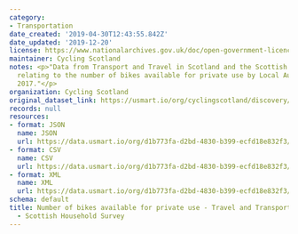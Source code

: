 ```yaml
---
category:
- Transportation
date_created: '2019-04-30T12:43:55.842Z'
date_updated: '2019-12-20'
license: https://www.nationalarchives.gov.uk/doc/open-government-licence/version/3/
maintainer: Cycling Scotland
notes: <p>"Data from Transport and Travel in Scotland and the Scottish Household Survey
  relating to the number of bikes available for private use by Local Authority in
  2017."</p>
organization: Cycling Scotland
original_dataset_link: https://usmart.io/org/cyclingscotland/discovery/discovery-view-detail/d292fc7e-9657-4f1b-bb65-042262d196fd
records: null
resources:
- format: JSON
  name: JSON
  url: https://data.usmart.io/org/d1b773fa-d2bd-4830-b399-ecfd18e832f3/resource?resourceGUID=fad11ec0-7797-44e6-abe2-d0bcaef81024
- format: CSV
  name: CSV
  url: https://data.usmart.io/org/d1b773fa-d2bd-4830-b399-ecfd18e832f3/resource?resourceGUID=3e3273b3-c653-44e3-b6ef-645d3decdf60
- format: XML
  name: XML
  url: https://data.usmart.io/org/d1b773fa-d2bd-4830-b399-ecfd18e832f3/resource?resourceGUID=58185fbd-906d-486f-9e9d-e0ac31a5ea2d
schema: default
title: Number of bikes available for private use - Travel and Transport Scotland 2017
  - Scottish Household Survey
---
```

